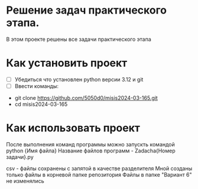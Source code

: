 # Решение задач практического этапа.
В этом проекте решены все задачи практического этапа
# Как установить проект
- [ ] Убедиться что установлен python версии 3.12 и git
- [ ] Ввести команды:
- git clone https://github.com/5050d0/misis2024-03-165.git
- cd misis2024-03-165
# Как использовать проект
После выполнения команд программы можно запускть командой python {Имя файла}
Название файлов программ - Zadacha{Номер задачи}.py

csv - файлы сохранены с запятой в качестве разделителя
Мной созданы только файлы в корневой папке репозитория
Файлы в папке "Вариант 6" не изменялись
